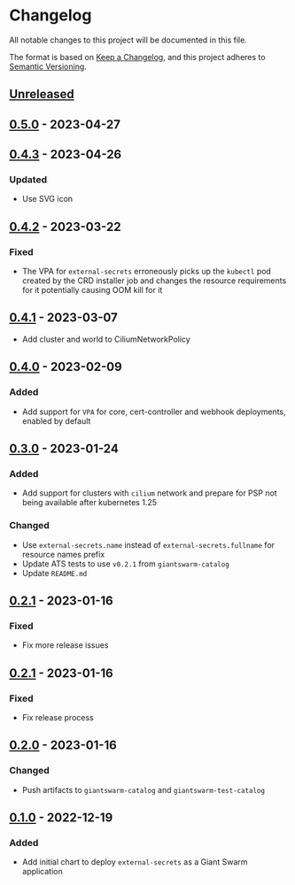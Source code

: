 # Changelog

All notable changes to this project will be documented in this file.

The format is based on [Keep a Changelog](https://keepachangelog.com/en/1.0.0/),
and this project adheres to [Semantic Versioning](https://semver.org/spec/v2.0.0.html).

## [Unreleased]

## [0.5.0] - 2023-04-27

## [0.4.3] - 2023-04-26

### Updated

- Use SVG icon

## [0.4.2] - 2023-03-22

### Fixed

- The VPA for `external-secrets` erroneously picks up the `kubectl` pod created by the CRD installer job and changes the resource requirements for it potentially causing OOM kill for it

## [0.4.1] - 2023-03-07

- Add cluster and world to CiliumNetworkPolicy

## [0.4.0] - 2023-02-09

### Added

- Add support for `VPA` for core, cert-controller and webhook deployments, enabled by default

## [0.3.0] - 2023-01-24

### Added

- Add support for clusters with `cilium` network and prepare for PSP not being available after kubernetes 1.25

### Changed

- Use `external-secrets.name` instead of `external-secrets.fullname` for resource names prefix
- Update ATS tests to use `v0.2.1` from `giantswarm-catalog`
- Update `README.md`

## [0.2.1] - 2023-01-16

### Fixed

- Fix more release issues

## [0.2.1] - 2023-01-16

### Fixed

- Fix release process

## [0.2.0] - 2023-01-16

### Changed

- Push artifacts to `giantswarm-catalog` and `giantswarm-test-catalog`

## [0.1.0] - 2022-12-19

### Added

- Add initial chart to deploy `external-secrets` as a Giant Swarm application

[Unreleased]: https://github.com/giantswarm/external-secrets/compare/v0.5.0...HEAD
[0.5.0]: https://github.com/giantswarm/external-secrets/compare/v0.4.3...v0.5.0
[0.4.3]: https://github.com/giantswarm/external-secrets/compare/v0.4.2...v0.4.3
[0.4.2]: https://github.com/giantswarm/external-secrets/compare/v0.4.2...v0.4.2
[0.4.2]: https://github.com/giantswarm/external-secrets/compare/v0.4.1...v0.4.2
[0.4.1]: https://github.com/giantswarm/external-secrets/compare/v0.4.0...v0.4.1
[0.4.0]: https://github.com/giantswarm/external-secrets/compare/v0.3.0...v0.4.0
[0.3.0]: https://github.com/giantswarm/external-secrets/compare/v0.2.1...v0.3.0
[0.2.1]: https://github.com/giantswarm/external-secrets/compare/v0.2.1...v0.2.1
[0.2.1]: https://github.com/giantswarm/external-secrets/compare/v0.2.0...v0.2.1
[0.2.0]: https://github.com/giantswarm/external-secrets/compare/v0.1.0...v0.2.0
[0.1.0]: https://github.com/giantswarm/external-secrets/releases/tag/v0.1.0
